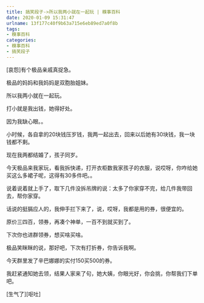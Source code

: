 ```yaml
---
title: 搞笑段子->所以我两小就在一起玩 | 糗事百科
date: 2020-01-09 15:31:47
urlname: 13f177c40f9b63a715e6eb89ed7a0f8b
tags: 
- 糗事百科
categories:
- 糗事百科
- 搞笑段子
---
```

[哀怨]有个极品亲戚真捉急。

极品的妈妈和我妈妈是双胞胎姐妹。

所以我两小就在一起玩。

打小就是我出钱，她得好处。

因为我缺心眼。。

小时候，各自拿的20块钱压岁钱，我两一起出去，回来以后她有30块钱，我一块钱都不剩。

现在我两都结婚了，孩子同岁。

今天极品来我家玩，看我拆快递，打开衣柜数我家孩子的衣服，说哎呀，你咋给她买这么多裙子呢，这得有30多件吧。。

说着说着就上手了，取下几件没拆吊牌的说：太多了你家穿不完，给几件我带回去，帮你家穿。

话说的挺膈应人的，我伸手拦下来了，说，哎呀，我都是用的券，很便宜的。

原价三四百，领券，再凑个神单，一百不到就买到了。

下次你也进群领券，想买啥买啥。

极品笑眯眯的说，那好吧，下次有打折券，你告诉我啊。

今天群里发了辛巴娜娜的实付150买500的券。

我赶紧通知她去领，结果人家来了句，她大姨，你眼光好，你会挑，你帮我们下单吧。

[生气了][呕吐]


